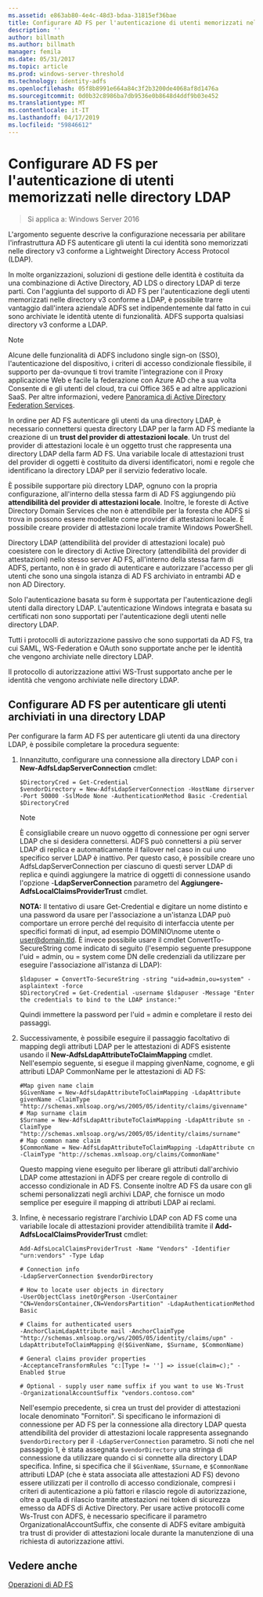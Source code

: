 ```yaml
---
ms.assetid: e863ab80-4e4c-48d3-bdaa-31815ef36bae
title: Configurare AD FS per l'autenticazione di utenti memorizzati nelle directory LDAP
description: ''
author: billmath
ms.author: billmath
manager: femila
ms.date: 05/31/2017
ms.topic: article
ms.prod: windows-server-threshold
ms.technology: identity-adfs
ms.openlocfilehash: 05f8b8991e664a84c3f2b3200de4068af8d1476a
ms.sourcegitcommit: 0d0b32c8986ba7db9536e0b8648d4ddf9b03e452
ms.translationtype: MT
ms.contentlocale: it-IT
ms.lasthandoff: 04/17/2019
ms.locfileid: "59846612"
---
```

# <a name="configure-ad-fs-to-authenticate-users-stored-in-ldap-directories"></a>Configurare AD FS per l'autenticazione di utenti memorizzati nelle directory LDAP

>Si applica a: Windows Server 2016

L'argomento seguente descrive la configurazione necessaria per abilitare l'infrastruttura AD FS autenticare gli utenti la cui identità sono memorizzati nelle directory v3 conforme a Lightweight Directory Access Protocol (LDAP).

In molte organizzazioni, soluzioni di gestione delle identità è costituita da una combinazione di Active Directory, AD LDS o directory LDAP di terze parti. Con l'aggiunta del supporto di AD FS per l'autenticazione degli utenti memorizzati nelle directory v3 conforme a LDAP, è possibile trarre vantaggio dall'intera aziendale ADFS set indipendentemente dal fatto in cui sono archiviate le identità utente di funzionalità. ADFS supporta qualsiasi directory v3 conforme a LDAP.

> [!NOTE]
> Alcune delle funzionalità di ADFS includono single sign-on (SSO), l'autenticazione del dispositivo, i criteri di accesso condizionale flessibile, il supporto per da-ovunque ti trovi tramite l'integrazione con il Proxy applicazione Web e facile la federazione con Azure AD che a sua volta Consente di e gli utenti del cloud, tra cui Office 365 e ad altre applicazioni SaaS.  Per altre informazioni, vedere [Panoramica di Active Directory Federation Services](../../ad-fs/AD-FS-2016-Overview.md).

In ordine per AD FS autenticare gli utenti da una directory LDAP, è necessario connettersi questa directory LDAP per la farm AD FS mediante la creazione di un **trust del provider di attestazioni locale**.  Un trust del provider di attestazioni locale è un oggetto trust che rappresenta una directory LDAP della farm AD FS. Una variabile locale di attestazioni trust del provider di oggetti è costituito da diversi identificatori, nomi e regole che identificano la directory LDAP per il servizio federativo locale.

È possibile supportare più directory LDAP, ognuno con la propria configurazione, all'interno della stessa farm di AD FS aggiungendo più **attendibilità del provider di attestazioni locale**. Inoltre, le foreste di Active Directory Domain Services che non è attendibile per la foresta che ADFS si trova in possono essere modellate come provider di attestazioni locale. È possibile creare provider di attestazioni locale tramite Windows PowerShell.

Directory LDAP (attendibilità del provider di attestazioni locale) può coesistere con le directory di Active Directory (attendibilità del provider di attestazioni) nello stesso server AD FS, all'interno della stessa farm di ADFS, pertanto, non è in grado di autenticare e autorizzare l'accesso per gli utenti che sono una singola istanza di AD FS archiviato in entrambi AD e non AD Directory.

Solo l'autenticazione basata su form è supportata per l'autenticazione degli utenti dalla directory LDAP. L'autenticazione Windows integrata e basata su certificati non sono supportati per l'autenticazione degli utenti nelle directory LDAP.

Tutti i protocolli di autorizzazione passivo che sono supportati da AD FS, tra cui SAML, WS-Federation e OAuth sono supportate anche per le identità che vengono archiviate nelle directory LDAP.

Il protocollo di autorizzazione attivi WS-Trust supportato anche per le identità che vengono archiviate nelle directory LDAP.

## <a name="configure-ad-fs-to-authenticate-users-stored-in-an-ldap-directory"></a>Configurare AD FS per autenticare gli utenti archiviati in una directory LDAP
Per configurare la farm AD FS per autenticare gli utenti da una directory LDAP, è possibile completare la procedura seguente:

1.  Innanzitutto, configurare una connessione alla directory LDAP con i **New-AdfsLdapServerConnection** cmdlet:

    ```
    $DirectoryCred = Get-Credential
    $vendorDirectory = New-AdfsLdapServerConnection -HostName dirserver -Port 50000 -SslMode None -AuthenticationMethod Basic -Credential $DirectoryCred
    ```

    > [!NOTE]
    > È consigliabile creare un nuovo oggetto di connessione per ogni server LDAP che si desidera connettersi. ADFS può connettersi a più server LDAP di replica e automaticamente il failover nel caso in cui uno specifico server LDAP è inattivo. Per questo caso, è possibile creare uno AdfsLdapServerConnection per ciascuno di questi server LDAP di replica e quindi aggiungere la matrice di oggetti di connessione usando l'opzione -**LdapServerConnection** parametro del  **Aggiungere-AdfsLocalClaimsProviderTrust** cmdlet.

    **NOTA:** Il tentativo di usare Get-Credential e digitare un nome distinto e una password da usare per l'associazione a un'istanza LDAP può comportare un errore perché del requisito di interfaccia utente per specifici formati di input, ad esempio DOMINIO\nome utente o user@domain.tld. È invece possibile usare il cmdlet ConvertTo-SecureString come indicato di seguito (l'esempio seguente presuppone l'uid = admin, ou = system come DN delle credenziali da utilizzare per eseguire l'associazione all'istanza di LDAP):

    ```
    $ldapuser = ConvertTo-SecureString -string "uid=admin,ou=system" -asplaintext -force
    $DirectoryCred = Get-Credential -username $ldapuser -Message "Enter the credentials to bind to the LDAP instance:"
    ```

    Quindi immettere la password per l'uid = admin e completare il resto dei passaggi.

2.  Successivamente, è possibile eseguire il passaggio facoltativo di mapping degli attributi LDAP per le attestazioni di ADFS esistente usando il **New-AdfsLdapAttributeToClaimMapping** cmdlet. Nell'esempio seguente, si esegue il mapping givenName, cognome, e gli attributi LDAP CommonName per le attestazioni di AD FS:

    ```
    #Map given name claim
    $GivenName = New-AdfsLdapAttributeToClaimMapping -LdapAttribute givenName -ClaimType "http://schemas.xmlsoap.org/ws/2005/05/identity/claims/givenname"
    # Map surname claim
    $Surname = New-AdfsLdapAttributeToClaimMapping -LdapAttribute sn -ClaimType "http://schemas.xmlsoap.org/ws/2005/05/identity/claims/surname"
    # Map common name claim
    $CommonName = New-AdfsLdapAttributeToClaimMapping -LdapAttribute cn -ClaimType "http://schemas.xmlsoap.org/claims/CommonName"
    ```

    Questo mapping viene eseguito per liberare gli attributi dall'archivio LDAP come attestazioni in ADFS per creare regole di controllo di accesso condizionale in AD FS. Consente inoltre AD FS da usare con gli schemi personalizzati negli archivi LDAP, che fornisce un modo semplice per eseguire il mapping di attributi LDAP ai reclami.

3.  Infine, è necessario registrare l'archivio LDAP con AD FS come una variabile locale di attestazioni provider attendibilità tramite il **Add-AdfsLocalClaimsProviderTrust** cmdlet:

    ```
    Add-AdfsLocalClaimsProviderTrust -Name "Vendors" -Identifier "urn:vendors" -Type Ldap

    # Connection info
    -LdapServerConnection $vendorDirectory 

    # How to locate user objects in directory
    -UserObjectClass inetOrgPerson -UserContainer "CN=VendorsContainer,CN=VendorsPartition" -LdapAuthenticationMethod Basic 

    # Claims for authenticated users
    -AnchorClaimLdapAttribute mail -AnchorClaimType "http://schemas.xmlsoap.org/ws/2005/05/identity/claims/upn" -LdapAttributeToClaimMapping @($GivenName, $Surname, $CommonName) 

    # General claims provider properties
    -AcceptanceTransformRules "c:[Type != ''] => issue(claim=c);" -Enabled $true 

    # Optional - supply user name suffix if you want to use Ws-Trust
    -OrganizationalAccountSuffix "vendors.contoso.com"

    ```

    Nell'esempio precedente, si crea un trust del provider di attestazioni locale denominato "Fornitori". Si specificano le informazioni di connessione per AD FS per la connessione alla directory LDAP questa attendibilità del provider di attestazioni locale rappresenta assegnando `$vendorDirectory` per il `-LdapServerConnection` parametro. Si noti che nel passaggio 1, è stata assegnata `$vendorDirectory` una stringa di connessione da utilizzare quando ci si connette alla directory LDAP specifica. Infine, si specifica che il `$GivenName`, `$Surname`, e `$CommonName` attributi LDAP (che è stata associata alle attestazioni AD FS) devono essere utilizzati per il controllo di accesso condizionale, compresi i criteri di autenticazione a più fattori e rilascio regole di autorizzazione, oltre a quella di rilascio tramite attestazioni nei token di sicurezza emesso da ADFS di Active Directory. Per usare active protocolli come Ws-Trust con ADFS, è necessario specificare il parametro OrganizationalAccountSuffix, che consente di ADFS evitare ambiguità tra trust di provider di attestazioni locale durante la manutenzione di una richiesta di autorizzazione attivi.

## <a name="see-also"></a>Vedere anche
[Operazioni di AD FS](../../ad-fs/AD-FS-2016-Operations.md)


